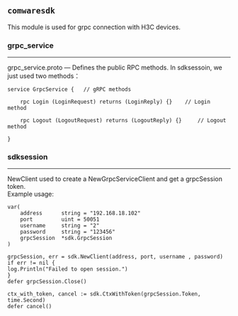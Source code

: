 `comwaresdk`
----------

This module is used for grpc connection with H3C devices. 

### grpc_service
---
grpc_service.proto — Defines the public RPC methods. In sdksessoin, we just used two methods： 

    service GrpcService {   // gRPC methods

        rpc Login (LoginRequest) returns (LoginReply) {}    // Login method

        rpc Logout (LogoutRequest) returns (LogoutReply) {}     // Logout method

    }

### sdksession
---
NewClient used to create a NewGrpcServiceClient and get a grpcSession token.  
Example usage:  

    var(
        address      string = "192.168.18.102"  
        port         uint = 50051  
        username     string = "2"  
        password     string = "123456"  
        grpcSession  *sdk.GrpcSession
    )
    
    grpcSession, err = sdk.NewClient(address, port, username , password)
    if err != nil {
    log.Println("Failed to open session.")
    }
    defer grpcSession.Close()

    ctx_with_token, cancel := sdk.CtxWithToken(grpcSession.Token, time.Second)
    defer cancel()
